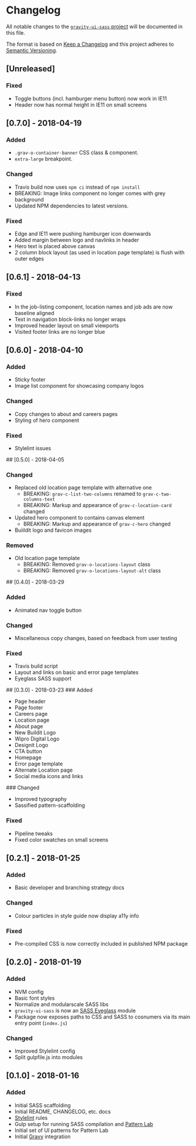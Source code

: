 # Changelog
All notable changes to the [`gravity-ui-sass` project](./README.md) will be documented in this file.

The format is based on [Keep a Changelog](http://keepachangelog.com/en/1.0.0/)
and this project adheres to [Semantic Versioning](http://semver.org/spec/v2.0.0.html).


## [Unreleased]
### Fixed
- Toggle buttons (incl. hamburger menu button) now work in IE11
- Header now has normal height in IE11 on small screens


## [0.7.0] - 2018-04-19
### Added
- `.grav-o-container-banner` CSS class & component.
- `extra-large` breakpoint.

### Changed
- Travis build now uses `npm ci` instead of `npm install`
- BREAKING: Image links component no longer comes with grey background
- Updated NPM dependencies to latest versions.

### Fixed
- Edge and IE11 were pushing hamburger icon downwards
- Added margin between logo and navlinks in header
- Hero text is placed above canvas
- 2 column block layout (as used in location page template) is flush with outer edges


## [0.6.1] - 2018-04-13
### Fixed
- In the job-listing component, location names and job ads are now baseline aligned
- Text in navigation block-links no longer wraps
- Improved header layout on small viewports
- Visited footer links are no longer blue


## [0.6.0] - 2018-04-10
### Added
- Sticky footer
- Image list component for showcasing company logos

### Changed
- Copy changes to about and careers pages
- Styling of hero component

### Fixed
- Stylelint issues


## [0.5.0] - 2018-04-05
### Changed
- Replaced old location page template with alternative one
  - BREAKING: `grav-c-list-two-columns` renamed to `grav-c-two-columns-text`
  - BREAKING: Markup and appearance of `grav-c-location-card` changed
- Updated hero component to contains canvas element
  - BREAKING: Markup and appearance of `grav-c-hero` changed
- Buiildit logo and favicon images

### Removed
- Old location page template
  - BREAKING: Removed `grav-o-locations-layout` class
  - BREAKING: Removed `grav-o-locations-layout-alt` class


## [0.4.0] - 2018-03-29
### Added
- Animated nav toggle button

### Changed
- Miscellaneous copy changes, based on feedback from user testing

### Fixed
- Travis build script
- Layout and links on basic and error page templates
- Eyeglass SASS support


## [0.3.0] - 2018-03-23
### Added
- Page header
- Page footer
- Careers page
- Location page
- About page
- New Buildit Logo
- Wipro Digital Logo
- Designit Logo
- CTA button
- Homepage
- Error page template
- Alternate Location page
- Social media icons and links

### Changed
- Improved typography
- Sassified pattern-scaffolding

### Fixed
- Pipeline tweaks
- Fixed color swatches on small screens


## [0.2.1] - 2018-01-25
### Added
- Basic developer and branching strategy docs

### Changed
- Colour particles in style guide now display a11y info

### Fixed
- Pre-compiled CSS is now correctly included in published NPM package


## [0.2.0] - 2018-01-19
### Added
- NVM config
- Basic font styles
- Normalize and modularscale SASS libs
- `gravity-ui-sass` is now an [SASS Eyeglass](https://github.com/sass-eyeglass/eyeglass) module
- Package now exposes paths to CSS and SASS to cosnumers via its main entry point (`index.js`)

### Changed
- Improved Stylelint config
- Split gulpfile.js into modules


## [0.1.0] - 2018-01-16
### Added
- Initial SASS scaffolding
- Initial README, CHANGELOG, etc. docs
- [Stylelint](https://stylelint.io/) rules
- Gulp setup for running SASS compilation and [Pattern Lab](http://patternlab.io/)
- Initial set of UI patterns for Pattern Lab
- Initial [Gravy](https://github.com/buildit/gravy) integration
